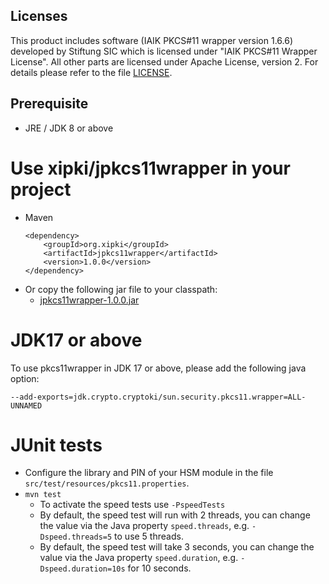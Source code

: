 ## Licenses
This product includes software (IAIK PKCS#11 wrapper version 1.6.6) 
developed by Stiftung SIC which is licensed under "IAIK PKCS#11 Wrapper License".
All other parts are licensed under Apache License, version 2.
For details please refer to the file [LICENSE](LICENSE).

## Prerequisite
- JRE / JDK 8 or above

Use xipki/jpkcs11wrapper in your project
=====
- Maven  
  ```
  <dependency>
      <groupId>org.xipki</groupId>
      <artifactId>jpkcs11wrapper</artifactId>
      <version>1.0.0</version>
  </dependency>
  ```
- Or copy the following jar file to your classpath:
  - [jpkcs11wrapper-1.0.0.jar](https://github.com/xipki/jpkcs11wrapper/releases/download/v1.0.0/jpkcs11wrapper-1.0.0.jar)

JDK17 or above
=====
To use pkcs11wrapper in JDK 17 or above, please add the following java option:
```
--add-exports=jdk.crypto.cryptoki/sun.security.pkcs11.wrapper=ALL-UNNAMED
```

JUnit tests
=====
- Configure the library and PIN of your HSM module in the file `src/test/resources/pkcs11.properties`.
- `mvn test`  
   - To activate the speed tests use `-PspeedTests`
   - By default, the speed test will run with 2 threads, you can change the
     value via the Java property `speed.threads`, e.g.
    `-Dspeed.threads=5` to use 5 threads.
   - By default, the speed test will take 3 seconds, you can change the
     value via the Java property `speed.duration`, e.g.
    `-Dspeed.duration=10s` for 10 seconds.
